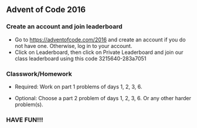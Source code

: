 ## Advent of Code 2016

### Create an account and join leaderboard

* Go to https://adventofcode.com/2016 and create an account if you do not have one. Otherwise, log in to your account.
* Click on Leaderboard, then click on Private Leaderboard and join our class leaderboard using this code 3215640-283a7051

### Classwork/Homework

* Required: Work on part 1 problems of days 1, 2, 3, 6.

* Optional: Choose a part 2 problem of days 1, 2, 3, 6. Or any other harder problem(s).

### HAVE FUN!!!
